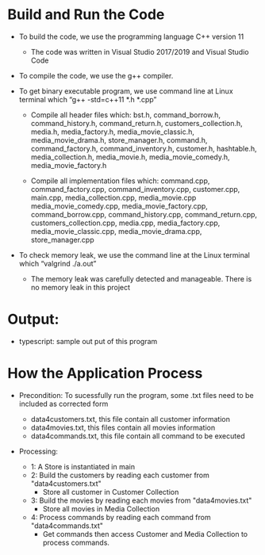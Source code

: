 # Build and Run the Code

- To build the code, we use the programming language C++ version 11
    - The code was written in Visual Studio 2017/2019 and Visual Studio Code
    
- To compile the code, we use the g++ compiler. 

- To get binary executable program, we use command line at Linux terminal which “g++ -std=c++11 *.h *.cpp”
    - Compile all header files which: bst.h, command_borrow.h, command_history.h, command_return.h, customers_collection.h, media.h, media_factory.h, media_movie_classic.h, media_movie_drama.h, store_manager.h, command.h, command_factory.h, command_inventory.h, customer.h, hashtable.h, media_collection.h, media_movie.h, media_movie_comedy.h, media_movie_factory.h
        
    - Compile all implementation files which: command.cpp, command_factory.cpp, command_inventory.cpp, customer.cpp, main.cpp, media_collection.cpp, media_movie.cpp          media_movie_comedy.cpp, media_movie_factory.cpp, command_borrow.cpp, command_history.cpp, command_return.cpp, customers_collection.cpp, media.cpp, media_factory.cpp, media_movie_classic.cpp, media_movie_drama.cpp, store_manager.cpp
    
- To check memory leak, we use the command line at the Linux terminal which “valgrind ./a.out”
    - The memory leak was carefully detected and manageable. There is no memory leak in this project

# Output:
- typescript: sample out put of this program
    
# How the Application Process

- Precondition: To sucessfully run the program, some .txt files need to be included as corrected form
    - data4customers.txt, this file contain all customer information
    - data4movies.txt, this files contain all movies information
    - data4commands.txt, this file contain all command to be executed
 
- Processing:
    - 1: A Store is instantiated in main
    - 2: Build the customers by reading each customer from "data4customers.txt"
        - Store all customer in Customer Collection
    - 3: Build the movies by reading each movies from "data4movies.txt"
        - Store all movies in Media Collection
    - 4: Process commands by reading each command from "data4commands.txt"
        - Get commands then access Customer and Media Collection to process commands.
